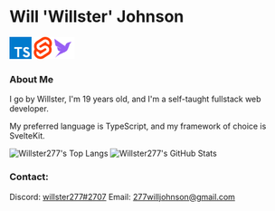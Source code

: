 # Will 'Willster' Johnson

[<img height="39" src="assets/typescript.png" />](https://www.typescriptlang.org/)&nbsp;[<img height="39" src="assets/svelte.png" />](https://svelte.dev/)[<img height="39" src="assets/fauna.png" />](https://fauna.com/)

### About Me

I go by Willster, I'm 19 years old, and I'm a self-taught fullstack web developer.

My preferred language is TypeScript, and my framework of choice is SvelteKit.

<img src="https://github-readme-stats.vercel.app/api/top-langs/?username=willster277&theme=react&layout=compact" alt="Willster277's Top Langs" height="150">&nbsp;<img src="https://github-readme-stats.vercel.app/api?username=willster277&count_private=true&show_icons=true&theme=react&hide=stars&hide_rank=true" alt="Willster277's GitHub Stats" height="150">

### Contact:

Discord: <a href="https://discord.com/users/773137363395674133">willster277#2707</a>
Email: <a href="mailto:277willjohnson@gmail.com">277willjohnson@gmail.com</a>
